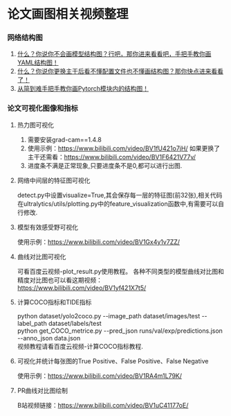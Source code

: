 # 论文画图相关视频整理

### 网络结构图

1. [什么？你说你不会画模型结构图？行吧，那你进来看看吧，手把手教你画YAML结构图！](https://www.bilibili.com/video/BV1X94y1K76Z/)
2. [什么？你说你更换主干后看不懂配置文件也不懂画结构图？那你快点进来看看了！](https://www.bilibili.com/video/BV1WA4m1V7nQ/)
3. [从简到难手把手教你画Pytorch模块内的结构图！](https://www.bilibili.com/video/BV1dC411p7H7/)

### 论文可视化图像和指标

1. 热力图可视化

    1. 需要安装grad-cam==1.4.8
    2. 使用示例：https://www.bilibili.com/video/BV1fU421o7jH/  如果更换了主干还需看：https://www.bilibili.com/video/BV1F6421V77v/
    3. 进度条不满是正常现象,只要进度条不是0,都可以进行出图.

2. 网络中间层的特征图可视化

    detect.py中设置visualize=True,其会保存每一层的特征图(前32张),相关代码在ultralytics/utils/plotting.py中的feature_visualization函数中,有需要可以自行修改.

3. 模型有效感受野可视化

    使用示例：https://www.bilibili.com/video/BV1Gx4y1v7ZZ/

4. 曲线对比图可视化

    可看百度云视频-plot_result.py使用教程。
    各种不同类型的模型曲线对比图和精度对比图也可以看这期视频：https://www.bilibili.com/video/BV1yf421X7t5/

5. 计算COCO指标和TIDE指标

    python dataset/yolo2coco.py --image_path dataset/images/test --label_path dataset/labels/test  
    python get_COCO_metrice.py --pred_json runs/val/exp/predictions.json --anno_json data.json  
    视频教程请看百度云视频-计算COCO指标教程.

6. 可视化并统计每张图的True Positive、False Positive、False Negative

    使用示例：https://www.bilibili.com/video/BV1RA4m1L79K/

7. PR曲线对比图绘制

    B站视频链接：https://www.bilibili.com/video/BV1uC41177oE/